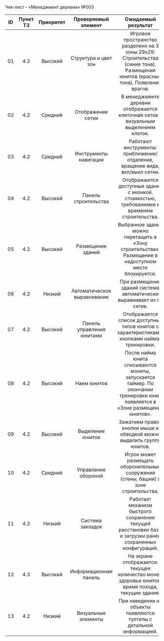 ﻿Чек-лист - «Менеджмент деревни» №003

| ID | Пункт ТЗ | Приоритет | Проверяемый элемент | Ожидаемый результат |
|:-:|:-:|:-:|:-:|:-:|
| 01 | 4.2 | Высокий | Структура и цвет зон | Игровое пространство разделено на 3 зоны 29x29: Строительства (синие тона), Размещения юнитов (красные тона), Появления врагов. |
| 02 | 4.2 | Средний | Отображение сетки | В менеджменте деревни отображается клеточная сетка с визуальным выделением клеток. |
| 03 | 4.2 | Средний | Инструменты навигации | Работают инструменты: приближение/отдаление, вращение вида, вкл/выкл сетки. |
| 04 | 4.2 | Высокий | Панель строительства | Отображаются доступные здания с иконкой, стоимостью, требованиями и временем строительства. |
| 05 | 4.2 | Высокий | Размещение зданий | Выбранное здание можно перетащить в «Зону строительства». Размещение в недоступном месте блокируется. |
| 06 | 4.2 | Низкий | Автоматическое выравнивание | При размещении зданий система автоматически выравнивает их по сетке. |
| 07 | 4.2 | Высокий | Панель управления юнитами | Отображается список доступных типов юнитов с характеристиками, кнопками найма/тренировки. |
| 08 | 4.2 | Высокий | Наем юнитов | После найма юнита списываются монеты, запускается таймер. По окончании тренировки юнит появляется в «Зоне размещения юнитов». |
| 09 | 4.2 | Высокий | Выделение юнитов | Зажатием правой кнопки мыши и обводкой можно выделить группу юнитов. |
| 10 | 4.2 | Средний | Управление обороной | Игрок может размещать оборонительные сооружения (стены, башни) в зоне строительства. |
| 11 | 4.2 | Низкий | Система закладок | Работает механизм быстрого сохранения текущей расстановки базы и загрузки ранее сохраненных конфигураций. |
| 12 | 4.3 | Высокий | Информационная панель | На экране отображается: текущее количество монет, здоровье юнитов, время похода, текущие здания. |
| 13 | 4.2 | Низкий | Визуальные элементы | При наведении на объекты появляются тултипы с детальной информацией. |